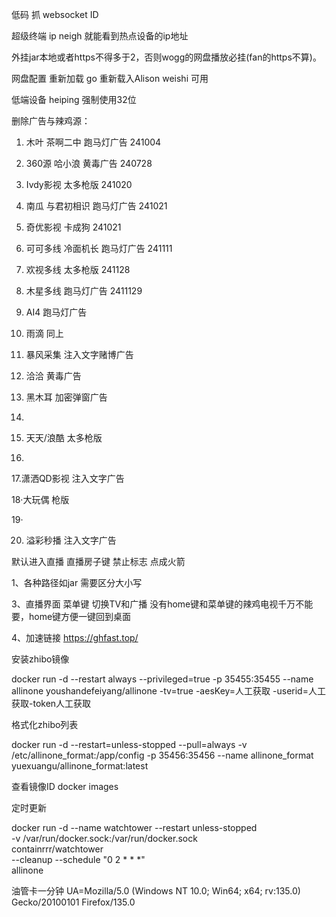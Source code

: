 低码  抓  websocket  ID       

超级终端 ip neigh 就能看到热点设备的ip地址

外挂jar本地或者https不得多于2，否则wogg的网盘播放必挂(fan的https不算)。

网盘配置  重新加载 go  重新载入Alison weishi  可用

低端设备  heiping   强制使用32位



删除广告与辣鸡源：
1. 木叶       茶啊二中 跑马灯广告    241004
2. 360源      哈小浪 黄毒广告    240728
3. Ivdy影视   太多枪版            241020
4. 南瓜       与君初相识 跑马灯广告  241021  
5. 奇优影视   卡成狗        241021
6. 可可多线    冷面机长   跑马灯广告    241111   
7. 欢视多线    太多枪版  241128
8. 木星多线     跑马灯广告  2411129
9. AI4 跑马灯广告
10. 雨滴   同上
11.  暴风采集  注入文字赌博广告
12. 洽洽  黄毒广告
13. 黑木耳 加密弹窗广告
14. 
15. 天天/浪酷  太多枪版

16. 

17.潇洒QD影视  注入文字广告

18·大玩偶  枪版

19· 


20. 溢彩秒播   注入文字广告

默认进入直播  直播房子键   禁止标志  点成火箭


1、各种路径如jar 需要区分大小写

3、直播界面 菜单键 切换TV和广播 没有home键和菜单键的辣鸡电视千万不能要，home键方便一键回到桌面

4、加速链接 https://ghfast.top/

安装zhibo镜像 

docker run -d --restart always --privileged=true -p 35455:35455 --name allinone youshandefeiyang/allinone -tv=true -aesKey=人工获取 -userid=人工获取-token人工获取


格式化zhibo列表

docker run -d --restart=unless-stopped --pull=always -v /etc/allinone_format:/app/config -p 35456:35456 --name allinone_format yuexuangu/allinone_format:latest

查看镜像ID   docker images


定时更新


docker run -d --name watchtower --restart unless-stopped \
  -v /var/run/docker.sock:/var/run/docker.sock \
  containrrr/watchtower \
  --cleanup --schedule "0 2 * * *" \
  allinone

              





油管卡一分钟  UA=Mozilla/5.0 (Windows NT 10.0; Win64; x64; rv:135.0) Gecko/20100101 Firefox/135.0

